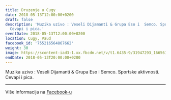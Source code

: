 ```yaml
---
title: Druzenje u Cugy
date: 2018-05-13T12:00:00+0200
draft: false
description: 'Muzika uzivo : Veseli Dijamanti & Grupa Eso i  Semco. Sportske aktivnosti.
  Cevapi i pica.'
eventDate: 2018-05-13T12:00:00+0200
location: Cugy, Vaud
facebook_id: '755216564867662'
weight: 30
image: https://scontent-iad3-1.xx.fbcdn.net/v/t1.6435-9/31947293_1665614486867697_1159691004425535488_n.jpg?_nc_cat=104&ccb=1-7&_nc_sid=9e60e4&_nc_ohc=d6hV3dh3fcEQ7kNvwH40o_R&_nc_oc=AdmXyDyK6A7-vX-NfYU6UnhhYYD786Tc7i2h3bhHPApdpjNLiKWr0DPTUbLVk6rgzJY&_nc_zt=23&_nc_ht=scontent-iad3-1.xx&edm=ABTKTjYEAAAA&_nc_gid=QeFCQqooFqKNpN66x19d5w&oh=00_AfYto69VUXefmGkE7AI_CJlFBTzcVPwRVlUGwgbgznw37A&oe=68EAE55A
endDate: 2018-05-13T20:00:00+0200
---
```


Muzika uzivo : Veseli Dijamanti & Grupa Eso i  Semco. Sportske aktivnosti. Cevapi i pica.

---

Više informacija na [Facebook-u](https://facebook.com/events/755216564867662)